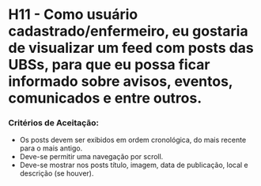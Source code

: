 # H11 - Como usuário cadastrado/enfermeiro, eu gostaria de visualizar um feed com posts das UBSs, para que eu possa ficar informado sobre avisos, eventos, comunicados e entre outros.

### **Critérios de Aceitação:**

- Os posts devem ser exibidos em ordem cronológica, do mais recente para o mais antigo.
- Deve-se permitir uma navegação por scroll.
- Deve-se mostrar nos posts título, imagem, data de publicação, local e descrição (se houver).
